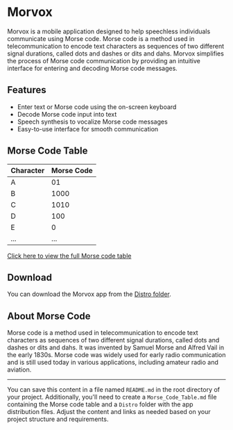 # Morvox

Morvox is a mobile application designed to help speechless individuals communicate using Morse code. Morse code is a method used in telecommunication to encode text characters as sequences of two different signal durations, called dots and dashes or dits and dahs. Morvox simplifies the process of Morse code communication by providing an intuitive interface for entering and decoding Morse code messages.

## Features

- Enter text or Morse code using the on-screen keyboard
- Decode Morse code input into text
- Speech synthesis to vocalize Morse code messages
- Easy-to-use interface for smooth communication

## Morse Code Table

| Character | Morse Code |
| --------- | ---------- |
| A         | 01         |
| B         | 1000       |
| C         | 1010       |
| D         | 100        |
| E         | 0          |
| ...       | ...        |

[Click here to view the full Morse code table](Morse_Code_Table.md)

## Download

You can download the Morvox app from the [Distro folder](Distro/).

## About Morse Code

Morse code is a method used in telecommunication to encode text characters as sequences of two different signal durations, called dots and dashes or dits and dahs. It was invented by Samuel Morse and Alfred Vail in the early 1830s. Morse code was widely used for early radio communication and is still used today in various applications, including amateur radio and aviation.

---

You can save this content in a file named `README.md` in the root directory of your project. Additionally, you'll need to create a `Morse_Code_Table.md` file containing the Morse code table and a `Distro` folder with the app distribution files. Adjust the content and links as needed based on your project structure and requirements.
